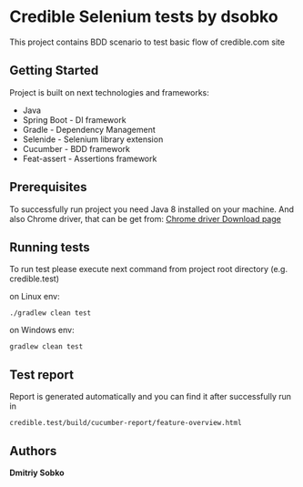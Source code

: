 # Credible Selenium tests by dsobko

This project contains BDD scenario to test basic flow of credible.com site

## Getting Started

Project is built on next technologies and frameworks:

* Java
* Spring Boot - DI framework
* Gradle - Dependency Management
* Selenide - Selenium library extension
* Cucumber - BDD framework
* Feat-assert - Assertions framework

## Prerequisites

To successfully run project you need Java 8 installed on your machine.
And also Chrome driver, that can be get from: [Chrome driver Download page](https://sites.google.com/a/chromium.org/chromedriver/downloads)

## Running tests

To run test please execute next command from project root directory (e.g. credible.test)

on Linux env:

```
./gradlew clean test
```

on Windows env:

```
gradlew clean test
```

## Test report

Report is generated automatically and you can find it after successfully run in

```
credible.test/build/cucumber-report/feature-overview.html
```

## Authors

**Dmitriy Sobko**